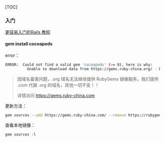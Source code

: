 [TOC]

### 入门

[更容易入门的Rails 教程](https://legacy.gitbook.com/book/sg552/happy_book_rails/details)


#### gem install cocoapods

error：

```bash
ERROR:  Could not find a valid gem 'cocoapods' (>= 0), here is why:
          Unable to download data from https://gems.ruby-china.org/ - bad response Not Found 404 (https://gems.ruby-china.org/specs.4.8.gz)
```

> 因域名备案问题，.org 域名无法继续提供 RubyGems 镜像服务，我们提供 .com 代替 .org 的域名，其他一切不变！！
> 
> 详情访问 https://gems.ruby-china.com


更新方法：

```bash
gem sources --add https://gems.ruby-china.com/ --remove https://rubygems.org/ --remove https://gems.ruby-china.org/
```

查看本地镜像：
```
gem sources -l  
```